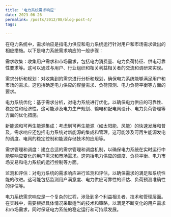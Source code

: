 ```yaml
---
title: '电力系统需求响应'
date: 2023-06-26
permalink: /posts/2012/08/blog-post-4/
tags:
  
---
```


在电力系统中，需求响应是指电力供应和电力系统运行针对用户和市场需求做出的相应措施。以下是电力系统需求响应的一般步骤：

需求收集：收集用户需求和市场需求，包括电力消费量、电力负荷特征、供电可靠性要求等。这可以通过与用户、行业组织和相关利益相关者的交流和调研来实现。

需求分析和规划：对收集到的需求进行分析和规划，确保电力系统能够满足用户和市场的需求。这包括确定电力供应的容量需求、负荷预测、电力负荷平衡等方面的要求。

电力系统优化：基于需求分析，对电力系统进行优化，以确保电力供应的可靠性、稳定性和经济性。这可能涉及电力生产规划、输电和配电网设计、电力负荷管理等方面的优化措施。

新能源和可再生能源集成：考虑到可再生能源（如太阳能、风能）的快速发展和普及，需求响应还包括电力系统对新能源的集成和管理。这可能涉及可再生能源发电的调度、电网的稳定控制和能源存储技术的应用等。

需求管理和调度：建立合适的需求管理和调度机制，以确保电力系统在实时运行中能够响应变化的用户需求和市场需求。这包括电力供应的调度、负荷平衡、电力市场交易和电力系统的运行控制等方面。

监测和评估：对电力系统的需求响应进行监测和评估，以确保需求的满足和系统性能的改进。这可能包括监测用户满意度、电力供应可靠性的评估、负荷预测准确性的评估等。

电力系统需求响应是一个复杂的过程，涉及到多个利益相关者、技术和管理层面。在实践中，需要根据具体情况采取适当的技术和策略，以满足不断变化的用户需求和市场需求，同时保证电力系统的稳定运行和可持续发展。
